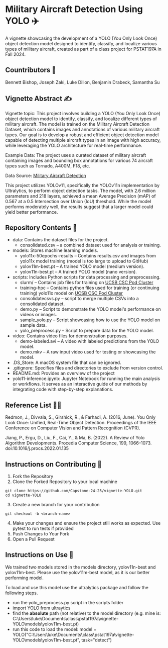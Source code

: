 # Military Aircraft Detection Using YOLO ✈️

A vignette showcasing the development of a YOLO (You Only Look Once) object detection model designed to identify, classify, and localize various types of military aircraft, created as part of a class project for PSTAT197A in Fall 2024.

## Countributors 👥

Bennett Bishop, Joseph Zaki, Luke Dillon, Benjamin Drabeck,	Samantha Su

## Vignette Abstract ✍️

Vignette topic: This project involves building a YOLO (You Only Look Once) object detection model to identify, classify, and localize different types of military aircraft. The model is trained on the Military Aircraft Detection Dataset, which contains images and annotations of various military aircraft types. Our goal is to develop a robust and efficient object detection model capable of detecting multiple aircraft types in an image with high accuracy, while leveraging the YOLO architecture for real-time performance.

Example Data: The project uses a curated dataset of military aircraft containing images and bounding box annotations for various 74 aircraft types such as Tornado, A400M, F18, etc.

Data Source: [Military Aircraft Detection](https://www.kaggle.com/datasets/a2015003713/militaryaircraftdetectiondataset)

This project utilizes YOLOv11, specifically the YOLOv11n implementation by Ultralytics, to perform object detection tasks. The model, with 2.6 million parameters and 218 layers, achieved a mean Average Precision (mAP) of 0.567 at a 0.5 Intersection over Union (IoU) threshold. While the model performs moderately well, the results suggest that a larger model could yield better performance.

## Repository Contents 📙

- data: Contains the dataset files for the project.
  - consolidated.csv – a combined dataset used for analysis or training.
- models: Stores machine learning models.
  - yolo11x-50epochs-results – Contains results.csv and images from yolo11x model training (model is too large to upload to GitHub)
  - yolov11m-best.pt – A trained YOLO model (medium version).
  - yolov11n-best.pt – A trained YOLO model (nano version).
- scripts: Includes Python scripts for data processing and preprocessing.
  - slurm/ – Contains job files for training on [UCSB CSC Pod Cluster](https://csc.cnsi.ucsb.edu/)
  - training-hpc – Contains python files used for training (or continuing training) yolo11x model on [UCSB CSC Pod Cluster](https://csc.cnsi.ucsb.edu/)
  - consolidatecsvs.py – script to merge multiple CSVs into a consolidated dataset.
  - demo.py – Script to demonstrate the YOLO model's performance on videos or images.
  - sample_yolo.py – Script showcasing how to use the YOLO model on sample data.
  - yolo_preprocess.py – Script to prepare data for the YOLO model.
- video: Contains video files for demonstration purposes.
  - demo-labeled.avi – A video with labeled predictions from the YOLO model.
  - demo.mkv – A raw input video used for testing or showcasing the model.
- .DS_Store: A macOS system file that can be ignored.
- .gitignore: Specifies files and directories to exclude from version control.
- README.md: Provides an overview of the project
- yolo11-inference.ipynb: Jupyter Notebook for running the main analysis or workflows. It serves as an interactive guide of our methods by integrating code with step-by-step explanations.

## Reference List 🧑‍🎓

Redmon, J., Divvala, S., Girshick, R., & Farhadi, A. (2016, June). You Only Look Once: Unified, Real-Time Object Detection. Proceedings of the IEEE Conference on Computer Vision and Pattern Recognition (CVPR).

Jiang, P., Ergu, D., Liu, F., Cai, Y., & Ma, B. (2022). A Review of Yolo Algorithm Developments. Procedia Computer Science, 199, 1066–1073. doi:10.1016/j.procs.2022.01.135

## Instructions on Contributing 🤔

1. Fork the Repository
2. Clone the Forked Repository to your local machine

```
git clone https://github.com/Capstone-24-25/vignette-YOLO.git
cd vignette-YOLO
```

3. Create a new branch for your contribution

```
git checkout -b <branch-name>
```

4. Make your changes and ensure the project still works as expected. Use pytest to run tests if provided
5. Push Changes to Your Fork
6. Open a Pull Request

##  Instructions on Use 📝

We trained two models stored in the models directory, yolov11n-best and yolov11m-best. Please use the yolov11m-best model, as it is our better performing model.

To load and use this model use the ultralytics package and follow the following steps.
- run the yolo_preprocess.py script in the scripts folder
- import YOLO from ultraytics
- find the **absolute** path (not relative) to the model directory (e.g. mine is: C:\Users\luke\Documents\class\pstat197a\vignette-YOLO\models\yolov11m-best.pt)
- run this code to load the model: model = YOLO("C:\\Users\\luke\\Documents\class\\pstat197a\\vignette-YOLO\\models\\yolov11m-best.pt", task="detect")
